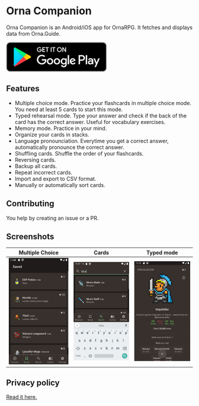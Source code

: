 # Orna Companion
Orna Companion is an Android/iOS app for OrnaRPG. It fetches and displays data from Orna.Guide.

<a href="https://play.google.com/store/apps/details?id=nl.bryanderidder.ornaguide" rel="Get it on Google Play" target="_blank"><img src="./files/play_badge.svg"></a>

## Features
- Multiple choice mode. Practice your flashcards in multiple choice mode. You need at least 5 cards to start this mode.
- Typed rehearsal mode. Type your answer and check if the back of the card has the correct answer. Useful for vocabulary exercises.
- Memory mode. Practice in your mind.
- Organize your cards in stacks.
- Language pronounciation. Everytime you get a correct answer, automatically pronounce the correct answer.
- Shuffling cards. Shuffle the order of your flashcards.
- Reversing cards.
- Backup all cards.
- Repeat incorrect cards.
- Import and export to CSV format.
- Manually or automatically sort cards.

## Contributing
You help by creating an issue or a PR.

## Screenshots
Multiple Choice            |  Cards                    |  Typed mode
:-------------------------:|:-------------------------:|:-------------------------:
![](./files/screenshots/Screenshot_1616712046.png) |  ![](./files/screenshots/Screenshot_1616712128.png)|  ![](./files/screenshots/Screenshot_1616712234.png)

## Privacy policy

<a href="https://www.notion.so/bryanderidder/Privacy-Policy-4120cbe4c26848a68e448bf5613e3dd1" rel="privacy policy">Read it here.</a>

